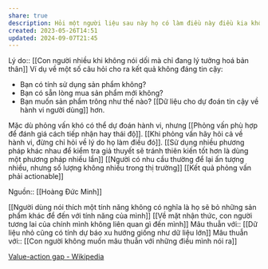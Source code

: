 ```yaml
---
share: true
description: Hỏi một người liệu sau này họ có làm điều này điều kia không là không chắc đúng
created: 2023-05-26T14:51
updated: 2024-09-07T21:45
---
```

Lý do:: [[Con người nhiều khi không nói dối mà chỉ đang lý tưởng hoá bản thân]]
Ví dụ về một số câu hỏi cho ra kết quả không đáng tin cậy:
- Bạn có tính sử dụng sản phẩm không?
- Bạn có sẵn lòng mua sản phẩm mới không?
- Bạn muốn sản phẩm trông như thế nào?
[[Dữ liệu cho dự đoán tin cậy về hành vi người dùng]] hơn.

Mặc dù phỏng vấn khó có thể dự đoán hành vi, nhưng [[Phỏng vấn phù hợp để đánh giá cách tiếp nhận hay thái độ]]. [[Khi phỏng vấn hãy hỏi cả về hành vi, đừng chỉ hỏi về lý do họ làm điều đó]]. [[Sử dụng nhiều phương pháp khác nhau để kiểm tra giả thuyết sẽ tránh thiên kiến tốt hơn là dùng một phương pháp nhiều lần]]
[[Người có nhu cầu thường để lại ấn tượng nhiều, nhưng số lượng không nhiều trong thị trường]] 
[[Kết quả phỏng vấn phải actionable]]

Nguồn:: [[Hoàng Đức Minh]]

[[Người dùng nói thích một tính năng không có nghĩa là họ sẽ bỏ những sản phẩm khác để đến với tính năng của mình]] 
[[Về mặt nhận thức, con người tương lai của chính mình không liên quan gì đến mình]]
Mâu thuẫn với:: [[Dữ liệu nhỏ cũng có tính dự báo xu hướng giống như dữ liệu lớn]]
Mâu thuẫn với:: [[Con người không muốn mâu thuẫn với những điều mình nói ra]]

[Value-action gap - Wikipedia](https://en.wikipedia.org/wiki/Value-action_gap)